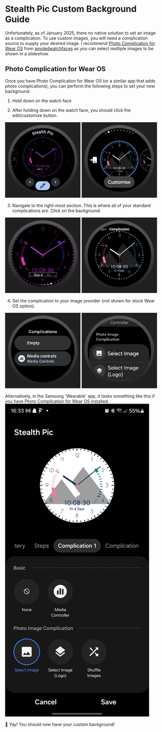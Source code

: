 # Stealth Pic Custom Background Guide
Unfortunately, as of January 2025, there no native solution to set an image as a complication. To use custom images, you will need a complication source to supply your desired image. I recommend [Photo Complication for Wear OS](https://play.google.com/store/apps/details?id=com.weartools.photocomplication) from [amoledwatchfaces](https://amoledwatchfaces.com/) as you can select multiple images to be shown in a slideshow.

## Photo Complication for Wear OS
Once you have Photo Complication for Wear OS (or a similar app that adds photo complications), you can perform the following steps to set your new background.
1. Hold down on the watch face

2. After holding down on the watch face, you should click the edit/customize button.
<p>
    <img src="Edit_Watch_Face.png" width="49%" alt="Preview of stock Wear OS watch face selection"/>
    <img src="Edit_Watch_Face_Samsung.png" width="49%" alt="Preview of Samsung Watch7 watch face selection"/>
</p>

3. Navigate to the right-most section. This is where all of your standard complications are. Click on the background.
<p>
    <img src="Edit_Complication.png" width="49%" alt="Preview of stock Wear OS complication selection"/>
    <img src="Edit_Complication_Samsung.png" width="49%" alt="Preview of Samsung Watch7 complication selection"/>
</p>

4. Set the complication to your image provider (not shown for stock Wear OS option).
<p>
    <img src="Complications_Menu.png" width="49%" alt="Preview of stock Wear OS complication menu"/>
    <img src="Complications_Menu_Samsung.png" width="49%" alt="Preview of Samsung Watch7 complication menu"/>
</p>

Alternatively, in the Samsung 'Wearable' app, it looks something like this if you have Photo Complication for Wear OS installed. 
![Preview of Samsung Watch Face Customizer with 'Select Image' from 'Photo Image Complication' selected](Stealth_Pic_Select_Image_Example.jpg)

🎉 Yay! You should now have your custom background!